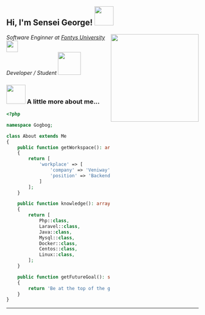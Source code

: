 <h2> Hi, I'm Sensei George! <img src="https://media0.giphy.com/media/oe2xrueDbEbsCTd1iT/giphy.gif?cid=ecf05e47ayooqsbrd6lw3i6sja2b3dy39d7prucmp45k3xjm&rid=giphy.gif" width="50"></h2>
<img align='right' src="https://media4.giphy.com/media/PiQejEf31116URju4V/giphy.gif?cid=ecf05e47l7tqpnkal0ajb1gxtptrm0b8ragkcwh4de3w6qa2&rid=giphy.gif" width="230">
<p><em>Software Enginner at <a href="http://www.unb.br">Fontys University</a><img src="https://media.giphy.com/media/fYSnHlufseco8Fh93Z/giphy.gif" width="30"></br>Developer / Student <img src="https://media1.giphy.com/media/dyAnngHb30dDdiaW3x/giphy.gif" width="60"> 
</em></p>


### <img src="https://media1.giphy.com/media/PMExYMdOHKfa6GU32L/giphy.gif" width="50"> A little more about me...  

```php
<?php

namespace Gogbog;

class About extends Me
{
    public function getWorkspace(): array
    {
        return [
            'workplace' => [
                'company' => 'Veniway',
                'position' => 'Backend Developer'         
            ]
        ];
    }

    public function knowledge(): array
    {
        return [
            Php::class,
            Laravel::class,
            Java::class,
            Mysql::class,
            Docker::class,
            Centos::class,
            Linux::class,
        ];
    }

    public function getFutureGoal(): string
    {
        return 'Be at the top of the game';
    }
}
```


---
